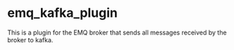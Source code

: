 emq_kafka_plugin
===================

This is a plugin for the EMQ broker that sends all messages received by the broker to kafka.

